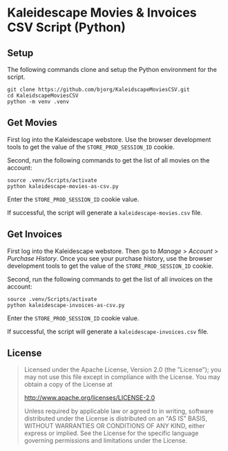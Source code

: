 # Kaleidescape Movies & Invoices CSV Script (Python)


## Setup

The following commands clone and setup the Python environment for the script.

```shell
git clone https://github.com/bjorg/KaleidscapeMoviesCSV.git
cd KaleidscapeMoviesCSV
python -m venv .venv
```


## Get Movies

First log into the Kaleidescape webstore. Use the browser development tools to get the value of the `STORE_PROD_SESSION_ID` cookie.

Second, run the following commands to get the list of all movies on the account:
```shell
source .venv/Scripts/activate
python kaleidescape-movies-as-csv.py
```

Enter the `STORE_PROD_SESSION_ID` cookie value. 

If successful, the script will generate a `kaleidescape-movies.csv` file.


## Get Invoices

First log into the Kaleidescape webstore. Then go to _Manage_ > _Account_ > _Purchase History_. Once you see your purchase history, use the browser development tools to get the value of the `STORE_PROD_SESSION_ID` cookie.

Second, run the following commands to get the list of all invoices on the account:
```shell
source .venv/Scripts/activate
python kaleidescape-invoices-as-csv.py
```

Enter the `STORE_PROD_SESSION_ID` cookie value.

If successful, the script will generate a `kaleidescape-invoices.csv` file.


## License

> Licensed under the Apache License, Version 2.0 (the "License");
> you may not use this file except in compliance with the License.
> You may obtain a copy of the License at
>
> http://www.apache.org/licenses/LICENSE-2.0
>
> Unless required by applicable law or agreed to in writing, software
> distributed under the License is distributed on an "AS IS" BASIS,
> WITHOUT WARRANTIES OR CONDITIONS OF ANY KIND, either express or implied.
> See the License for the specific language governing permissions and
> limitations under the License.
